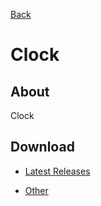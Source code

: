 [Back](../)

# Clock

## About

Clock

## Download

- [Latest Releases](https://github.com/moton-03/BirdSoft-Clock/releases/latest)

- [Other](https://github.com/moton-03/BirdSoft-Clock/releases)
